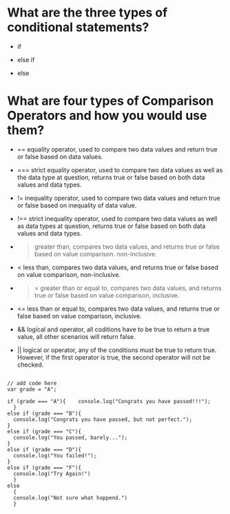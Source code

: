 # What are the three types of conditional statements?

* if

* else if

* else


# What are four types of Comparison Operators and how you would use them?

* == equality operator, used to compare two data values and return true or false based on data values.

* === strict equality operator, used to compare two data values as well as the data type at question, returns true or false based on both data values and data types.

* != inequality operator, used to compare two data values and return true or false based on inequality of data value. 

* !== strict inequality operator, used to compare two data values as well as data types at question, returns true or false based on both data values and data types. 

* > greater than, compares two data values, and returns true or false based on value comparison. non-inclusive.

* < less than, compares two data values, and returns true or false based on value comparison, non-inclusive.

* >= greater than or equal to, compares two data values, and returns true or false based on value comparison, inclusive. 

* <= less than or equal to, compares two data values, and returns true or false based on value comparison, inclusive.

* && logical and operator, all coditions have to be true to return a true value, all other scenarios will return false.

* || logical or operator, any of the conditions must be true to return true. However, if the first operator is true, the second operator will not be checked. 


```

// add code here
var grade = "A";

if (grade === "A"){    console.log("Congrats you have passed!!!");
  }
else if (grade === "B"){
  console.log("Congrats you have passed, but not perfect.");
}
else if (grade === "C"){
  console.log("You passed, barely...");
}
else if (grade === "D"){
  console.log("You failed!");
}
else if (grade === "F"){
  console.log("Try Again!")
  }
else 
  {
  console.log("Not sure what happend.")
  }

```
